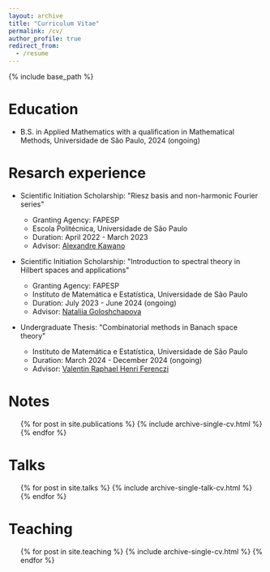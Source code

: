 ```yaml
---
layout: archive
title: "Curriculum Vitae"
permalink: /cv/
author_profile: true
redirect_from:
  - /resume
---
```


{% include base_path %}

Education
======
* B.S. in Applied Mathematics with a qualification in Mathematical Methods, Universidade de São Paulo, 2024 (ongoing)

Resarch experience
======
* Scientific Initiation Scholarship: "Riesz basis and non-harmonic Fourier series"
  * Granting Agency: FAPESP
  * Escola Politécnica, Universidade de São Paulo
  * Duration: April 2022 - March 2023
  * Advisor: [Alexandre Kawano](http://sites.poli.usp.br/d/pme3100/alexandre.asp)
  
* Scientific Initiation Scholarship: "Introduction to spectral theory in Hilbert spaces and applications"
  * Granting Agency: FAPESP
  * Instituto de Matemática e Estatística, Universidade de São Paulo
  * Duration: July 2023 - June 2024 (ongoing)
  * Advisor: [Nataliia Goloshchapova](https://www.ime.usp.br/~nataliia/)

* Undergraduate Thesis: "Combinatorial methods in Banach space theory"
  * Instituto de Matemática e Estatística, Universidade de São Paulo
  * Duration: March 2024 - December 2024 (ongoing)
  * Advisor: [Valentin Raphael Henri Ferenczi](https://www.ime.usp.br/~ferenczi/)

Notes
======
  <ul>{% for post in site.publications %}
    {% include archive-single-cv.html %}
  {% endfor %}</ul>
  
Talks
======
  <ul>{% for post in site.talks %}
    {% include archive-single-talk-cv.html %}
  {% endfor %}</ul>
  
Teaching
======
  <ul>{% for post in site.teaching %}
    {% include archive-single-cv.html %}
  {% endfor %}</ul>
